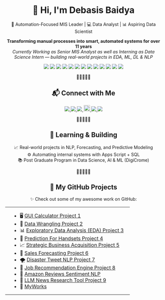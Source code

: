 <h1 align="center">👋 Hi, I'm Debasis Baidya</h1>

<p align="center">
  🚀 Automation-Focused MIS Leader | 💻 Data Analyst | 📊 Aspiring Data Scientist
</p>

<p align="center">
  <strong>Transforming manual processes into smart, automated systems for over 11 years</strong><br>
  <i>Currently Working as Senior MIS Analyst as well as Interning as Data Science Intern — building real-world projects in EDA, ML, DL & NLP</i>
</p>

<p align="center">
  <img src="https://img.shields.io/badge/Python-Data_Science_|_Analytics-3776AB?logo=python&logoColor=white&style=flat-square" />
  <img src="https://img.shields.io/badge/SQL-Queries-4479A1?logo=mysql&logoColor=white&style=flat-square" />
  <img src="https://img.shields.io/badge/Power%20BI-Visualization-yellow?logo=powerbi&logoColor=black&style=flat-square" />
  <img src="https://img.shields.io/badge/Tableau-Dashboards-005F9E?logo=tableau&logoColor=white&style=flat-square" />
  <img src="https://img.shields.io/badge/Google%20Sheets-Cloud AutoSave-34A853?logo=googlesheets&logoColor=white&style=flat-square" />
  <img src="https://img.shields.io/badge/Google%20Apps%20Script-Automation-4285F4?logo=google&logoColor=white&style=flat-square" />
  <img src="https://img.shields.io/badge/Streamlit-Apps-FF4B4B?logo=streamlit&logoColor=white&style=flat-square" />
  <img src="https://img.shields.io/badge/Excel-Advanced-217346?logo=microsoft-excel&logoColor=white&style=flat-square" />
  <img src="https://img.shields.io/badge/PowerPoint-Infographics-B7472A?logo=microsoft-powerpoint&logoColor=white&style=flat-square" />
  <img src="https://img.shields.io/badge/Canva-Designing-00C4CC?logo=canva&logoColor=white&style=flat-square" />
  <img src="https://img.shields.io/badge/Looker%20Studio-Reports-4285F4?logo=looker&logoColor=white&style=flat-square" />
  <img src="https://img.shields.io/badge/Google%20Sites-Intranet-34A853?logo=google&logoColor=white&style=flat-square" />
  <img src="https://img.shields.io/badge/Google%20Forms-Pre--Filled-4285F4?logo=googleforms&logoColor=white&style=flat-square" />
</p>

<p align="center">🌟🌟🌟🌟🌟</p>

<h2 align="center">📬 Connect with Me</h2>

<p align="center">
  <a href="https://www.linkedin.com/in/debasisbaidya" target="_blank">
    <img src="https://img.shields.io/badge/LinkedIn-Connect-blue?style=flat&logo=linkedin&logoColor=white" />
  </a>
  <a href="mailto:speak2debasis@gmail.com">
    <img src="https://img.shields.io/badge/Gmail-Mail_Me-red?style=flat&logo=gmail&logoColor=white" />
  </a>
  <a href="https://api.whatsapp.com/send?phone=918013316086&text=Hi%20Debasis!">
    <img src="https://img.shields.io/badge/WhatsApp-Chat-green?style=flat&logo=whatsapp&logoColor=white" />
  </a>
  <a href="https://github.com/DebasisBaidya">
    <img src="https://visitor-badge.laobi.icu/badge?page_id=DebasisBaidya" style="height:20px; margin-left: 2px;" />
  </a>
  <a href="https://github.com/DebasisBaidya">
    <img src="https://img.shields.io/github/followers/DebasisBaidya?label=Followers&style=flat&logo=github" />
  </a>
  <a href="https://github.com/DebasisBaidya?tab=stars">
    <img src="https://img.shields.io/github/stars/DebasisBaidya?affiliations=OWNER&label=Total%20Stars&style=flat&logo=github" />
  </a>
</p>

<p align="center">🌟🌟🌟🌟🌟</p>

<h2 align="center">🧠 Learning & Building</h2>

<p align="center">
  📈 Real-world projects in NLP, Forecasting, and Predictive Modeling<br>
  ⚙️ Automating internal systems with Apps Script + SQL<br>
  📚 Post Graduate Program in Data Science, AI & ML (DigiCrome)
</p>

<p align="center">🌟🌟🌟🌟🌟</p>

<h2 align="center">🚀 My GitHub Projects</h2>

<p align="center">✨ Check out some of my awesome work on GitHub:</p>

<table align="center">
  <tr>
    <td align="left" style="padding: 0 20px; max-width: 400px;">
      <ul>
        <li>🖥️ <a href="https://github.com/DebasisBaidya/GUI-Calculator_Project-1">GUI Calculator Project 1</a></li>
        <li>🧹 <a href="https://github.com/DebasisBaidya/Data-Wrangling_Project-2">Data Wrangling Project 2</a></li>
        <li>📊 <a href="https://github.com/DebasisBaidya/EDA_Project-3">Exploratory Data Analysis (EDA) Project 3</a></li>
        <li>📱 <a href="https://github.com/DebasisBaidya/Prediction_For_Handsets-Project-4">Prediction For Handsets Project 4</a></li>
        <li>📈 <a href="https://github.com/DebasisBaidya/Strategic-Business-Acquisition_Project-5">Strategic Business Acquisition Project 5</a></li>
        <li>📅 <a href="https://github.com/DebasisBaidya/Sales_Forecasting_Project-6">Sales Forecasting Project 6</a></li>
        <li>🌪️ <a href="https://github.com/DebasisBaidya/Disaster-Tweet-NLP_Project-7">Disaster Tweet NLP Project 7</a></li>
        <li>💼 <a href="https://github.com/DebasisBaidya/job-recommendation-engine-Project-8">Job Recommendation Engine Project 8</a></li>
        <li>🛒 <a href="https://github.com/DebasisBaidya/Amazon_Reviews_Sentiment-NLP">Amazon Reviews Sentiment NLP</a></li>
        <li>📰 <a href="https://github.com/DebasisBaidya/LLM-News-Research-Tool_Project-9">LLM News Research Tool Project 9</a></li>
        <li>📂 <a href="https://github.com/DebasisBaidya/MyWorks">MyWorks</a></li>
      </ul>
    </td>
  </tr>
</table>




